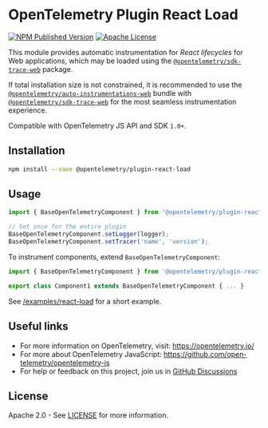 # OpenTelemetry Plugin React Load

[![NPM Published Version][npm-img]][npm-url]
[![Apache License][license-image]][license-image]

This module provides automatic instrumentation for *React lifecycles* for Web applications, which may be loaded using the [`@opentelemetry/sdk-trace-web`](https://www.npmjs.com/package/@opentelemetry/sdk-trace-web) package.

If total installation size is not constrained, it is recommended to use the [`@opentelemetry/auto-instrumentations-web`](https://www.npmjs.com/package/@opentelemetry/auto-instrumentations-web) bundle with [`@opentelemetry/sdk-trace-web`](https://www.npmjs.com/package/@opentelemetry/sdk-trace-web) for the most seamless instrumentation experience.

Compatible with OpenTelemetry JS API and SDK `1.0+`.

## Installation

```bash
npm install --save @opentelemetry/plugin-react-load
```

## Usage

```js
import { BaseOpenTelemetryComponent } from '@opentelemetry/plugin-react-load';

// Set once for the entire plugin
BaseOpenTelemetryComponent.setLogger(logger);
BaseOpenTelemetryComponent.setTracer('name', 'version');
```

To instrument components, extend `BaseOpenTelemetryComponent`:

```js
import { BaseOpenTelemetryComponent } from '@opentelemetry/plugin-react-load';

export class Component1 extends BaseOpenTelemetryComponent { ... }
```

See [/examples/react-load](https://github.com/open-telemetry/opentelemetry-js-contrib/tree/main/examples/react-load) for a short example.

## Useful links

- For more information on OpenTelemetry, visit: <https://opentelemetry.io/>
- For more about OpenTelemetry JavaScript: <https://github.com/open-telemetry/opentelemetry-js>
- For help or feedback on this project, join us in [GitHub Discussions][discussions-url]

## License

Apache 2.0 - See [LICENSE][license-url] for more information.

[discussions-url]: https://github.com/open-telemetry/opentelemetry-js/discussions
[license-url]: https://github.com/open-telemetry/opentelemetry-js/blob/main/LICENSE
[license-image]: https://img.shields.io/badge/license-Apache_2.0-green.svg?style=flat
[npm-url]: https://www.npmjs.com/package/@opentelemetry/plugin-react-load
[npm-img]: https://badge.fury.io/js/%40opentelemetry%2Fplugin-react-load.svg
